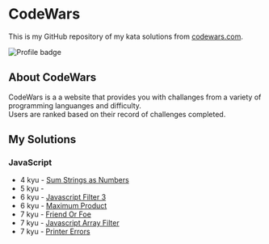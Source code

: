 # CodeWars
This is my GitHub repository of my kata solutions from [codewars.com](https://www.codewars.com/).

![Profile badge](https://www.codewars.com/users/donalducky/badges/large)

## About CodeWars
CodeWars is a a website that provides you with challanges from a variety of programming languanges and difficulty. <br />
Users are ranked based on their record of challenges completed.

## My Solutions



### JavaScript
- 4 kyu - [Sum Strings as Numbers](js/4kyu/SumStringsAsNumbers.js)
- 5 kyu - 
- 6 kyu - [Javascript Filter 3](js/6kyu/JavascriptFilter3.js)
- 6 kyu - [Maximum Product](js/6kyu/MaximumProduct.js)
- 7 kyu - [Friend Or Foe](js/7kyu/FriendOrFoe.js)
- 7 kyu - [Javascript Array Filter](js/7kyu/JavascriptArrayFilter.js)
- 7 kyu - [Printer Errors](js/7kyu/PrinterErrors.js)


